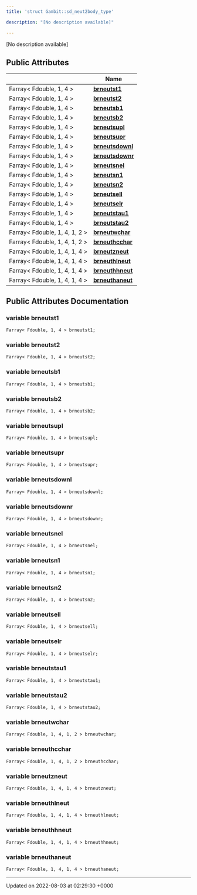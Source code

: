 ```yaml
---
title: 'struct Gambit::sd_neut2body_type'

description: "[No description available]"

---
```









[No description available]

## Public Attributes

|                | Name           |
| -------------- | -------------- |
| Farray< Fdouble, 1, 4 > | **[brneutst1](/documentation/code/main/classes/structgambit_1_1sd__neut2body__type/#variable-brneutst1)**  |
| Farray< Fdouble, 1, 4 > | **[brneutst2](/documentation/code/main/classes/structgambit_1_1sd__neut2body__type/#variable-brneutst2)**  |
| Farray< Fdouble, 1, 4 > | **[brneutsb1](/documentation/code/main/classes/structgambit_1_1sd__neut2body__type/#variable-brneutsb1)**  |
| Farray< Fdouble, 1, 4 > | **[brneutsb2](/documentation/code/main/classes/structgambit_1_1sd__neut2body__type/#variable-brneutsb2)**  |
| Farray< Fdouble, 1, 4 > | **[brneutsupl](/documentation/code/main/classes/structgambit_1_1sd__neut2body__type/#variable-brneutsupl)**  |
| Farray< Fdouble, 1, 4 > | **[brneutsupr](/documentation/code/main/classes/structgambit_1_1sd__neut2body__type/#variable-brneutsupr)**  |
| Farray< Fdouble, 1, 4 > | **[brneutsdownl](/documentation/code/main/classes/structgambit_1_1sd__neut2body__type/#variable-brneutsdownl)**  |
| Farray< Fdouble, 1, 4 > | **[brneutsdownr](/documentation/code/main/classes/structgambit_1_1sd__neut2body__type/#variable-brneutsdownr)**  |
| Farray< Fdouble, 1, 4 > | **[brneutsnel](/documentation/code/main/classes/structgambit_1_1sd__neut2body__type/#variable-brneutsnel)**  |
| Farray< Fdouble, 1, 4 > | **[brneutsn1](/documentation/code/main/classes/structgambit_1_1sd__neut2body__type/#variable-brneutsn1)**  |
| Farray< Fdouble, 1, 4 > | **[brneutsn2](/documentation/code/main/classes/structgambit_1_1sd__neut2body__type/#variable-brneutsn2)**  |
| Farray< Fdouble, 1, 4 > | **[brneutsell](/documentation/code/main/classes/structgambit_1_1sd__neut2body__type/#variable-brneutsell)**  |
| Farray< Fdouble, 1, 4 > | **[brneutselr](/documentation/code/main/classes/structgambit_1_1sd__neut2body__type/#variable-brneutselr)**  |
| Farray< Fdouble, 1, 4 > | **[brneutstau1](/documentation/code/main/classes/structgambit_1_1sd__neut2body__type/#variable-brneutstau1)**  |
| Farray< Fdouble, 1, 4 > | **[brneutstau2](/documentation/code/main/classes/structgambit_1_1sd__neut2body__type/#variable-brneutstau2)**  |
| Farray< Fdouble, 1, 4, 1, 2 > | **[brneutwchar](/documentation/code/main/classes/structgambit_1_1sd__neut2body__type/#variable-brneutwchar)**  |
| Farray< Fdouble, 1, 4, 1, 2 > | **[brneuthcchar](/documentation/code/main/classes/structgambit_1_1sd__neut2body__type/#variable-brneuthcchar)**  |
| Farray< Fdouble, 1, 4, 1, 4 > | **[brneutzneut](/documentation/code/main/classes/structgambit_1_1sd__neut2body__type/#variable-brneutzneut)**  |
| Farray< Fdouble, 1, 4, 1, 4 > | **[brneuthlneut](/documentation/code/main/classes/structgambit_1_1sd__neut2body__type/#variable-brneuthlneut)**  |
| Farray< Fdouble, 1, 4, 1, 4 > | **[brneuthhneut](/documentation/code/main/classes/structgambit_1_1sd__neut2body__type/#variable-brneuthhneut)**  |
| Farray< Fdouble, 1, 4, 1, 4 > | **[brneuthaneut](/documentation/code/main/classes/structgambit_1_1sd__neut2body__type/#variable-brneuthaneut)**  |

## Public Attributes Documentation

### variable brneutst1

```
Farray< Fdouble, 1, 4 > brneutst1;
```


### variable brneutst2

```
Farray< Fdouble, 1, 4 > brneutst2;
```


### variable brneutsb1

```
Farray< Fdouble, 1, 4 > brneutsb1;
```


### variable brneutsb2

```
Farray< Fdouble, 1, 4 > brneutsb2;
```


### variable brneutsupl

```
Farray< Fdouble, 1, 4 > brneutsupl;
```


### variable brneutsupr

```
Farray< Fdouble, 1, 4 > brneutsupr;
```


### variable brneutsdownl

```
Farray< Fdouble, 1, 4 > brneutsdownl;
```


### variable brneutsdownr

```
Farray< Fdouble, 1, 4 > brneutsdownr;
```


### variable brneutsnel

```
Farray< Fdouble, 1, 4 > brneutsnel;
```


### variable brneutsn1

```
Farray< Fdouble, 1, 4 > brneutsn1;
```


### variable brneutsn2

```
Farray< Fdouble, 1, 4 > brneutsn2;
```


### variable brneutsell

```
Farray< Fdouble, 1, 4 > brneutsell;
```


### variable brneutselr

```
Farray< Fdouble, 1, 4 > brneutselr;
```


### variable brneutstau1

```
Farray< Fdouble, 1, 4 > brneutstau1;
```


### variable brneutstau2

```
Farray< Fdouble, 1, 4 > brneutstau2;
```


### variable brneutwchar

```
Farray< Fdouble, 1, 4, 1, 2 > brneutwchar;
```


### variable brneuthcchar

```
Farray< Fdouble, 1, 4, 1, 2 > brneuthcchar;
```


### variable brneutzneut

```
Farray< Fdouble, 1, 4, 1, 4 > brneutzneut;
```


### variable brneuthlneut

```
Farray< Fdouble, 1, 4, 1, 4 > brneuthlneut;
```


### variable brneuthhneut

```
Farray< Fdouble, 1, 4, 1, 4 > brneuthhneut;
```


### variable brneuthaneut

```
Farray< Fdouble, 1, 4, 1, 4 > brneuthaneut;
```


-------------------------------

Updated on 2022-08-03 at 02:29:30 +0000